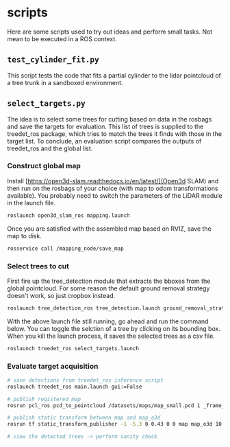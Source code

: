 # scripts

Here are some scripts used to try out ideas and perform small tasks. Not mean to be executed in a ROS context.


## `test_cylinder_fit.py`

This script tests the code that fits a partial cylinder to the lidar pointcloud of a tree trunk in a sandboxed environment.


## `select_targets.py`

The idea is to select some trees for cutting based on data in the rosbags and save the targets for evaluation. This list of trees is supplied to the treedet_ros package, which tries to match the trees it finds with those in the target list. To conclude, an evaluation script compares the outputs of treedet_ros and the global list.

### Construct global map

Install [https://open3d-slam.readthedocs.io/en/latest/](Open3d SLAM) and then run on the rosbags of your choice (with map to odom transformations available). You probably need to switch the parameters of the LiDAR module in the launch file.

```bash
roslaunch open3d_slam_ros mapping.launch
```

Once you are satisfied with the assembled map based on RVIZ, save the map to disk.

```bash
rosservice call /mapping_node/save_map
```

### Select trees to cut

First fire up the tree_detection module that extracts the bboxes from the global pointcloud. For some reason the default ground removal strategy doesn't work, so just cropbox instead.

```bash
roslaunch tree_detection_ros tree_detection.launch ground_removal_strategy:=cropbox launch_rviz:=False pcd_filepath:=/datasets/maps/map_small.pcd
```

With the above launch file still running, go ahead and run the command below. You can toggle the selction of a tree by clicking on its bounding box. When you kill the launch process, it saves the selected trees as a csv file.

```bash
roslaunch treedet_ros select_targets.launch
```

### Evaluate target acquisition

```bash
# save detections from treedet_ros inference script
roslaunch treedet_ros main.launch gui:=False
```

```bash
# publish registered map
rosrun pcl_ros pcd_to_pointcloud /datasets/maps/map_small.pcd 1 _frame_id:=map_o3d

# publish static transform between map and map_o3d
rosrun tf static_transform_publisher -1 -5.3 0 0.43 0 0 map map_o3d 10

# view the detected trees -> perform sanity check

```